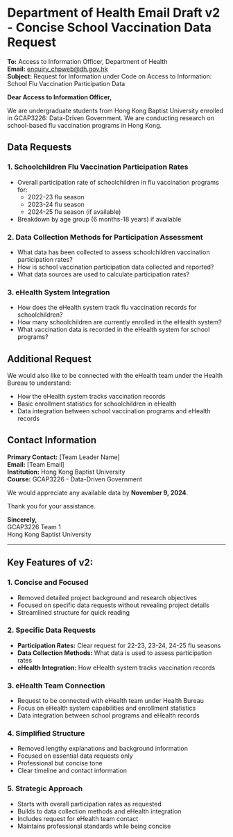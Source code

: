 # Department of Health Email Draft v2 - Concise School Vaccination Data Request

**To:** Access to Information Officer, Department of Health  
**Email:** enquiry_chpweb@dh.gov.hk  
**Subject:** Request for Information under Code on Access to Information: School Flu Vaccination Participation Data  

**Dear Access to Information Officer,**

We are undergraduate students from Hong Kong Baptist University enrolled in GCAP3226: Data-Driven Government. We are conducting research on school-based flu vaccination programs in Hong Kong.

## Data Requests

### 1. **Schoolchildren Flu Vaccination Participation Rates**
- Overall participation rate of schoolchildren in flu vaccination programs for:
  - 2022-23 flu season
  - 2023-24 flu season  
  - 2024-25 flu season (if available)
- Breakdown by age group (6 months-18 years) if available

### 2. **Data Collection Methods for Participation Assessment**
- What data has been collected to assess schoolchildren vaccination participation rates?
- How is school vaccination participation data collected and reported?
- What data sources are used to calculate participation rates?

### 3. **eHealth System Integration**
- How does the eHealth system track flu vaccination records for schoolchildren?
- How many schoolchildren are currently enrolled in the eHealth system?
- What vaccination data is recorded in the eHealth system for school programs?

## Additional Request

We would also like to be connected with the eHealth team under the Health Bureau to understand:
- How the eHealth system tracks vaccination records
- Basic enrollment statistics for schoolchildren in eHealth
- Data integration between school vaccination programs and eHealth records

## Contact Information

**Primary Contact:** [Team Leader Name]  
**Email:** [Team Email]  
**Institution:** Hong Kong Baptist University  
**Course:** GCAP3226 - Data-Driven Government

We would appreciate any available data by **November 9, 2024**.

Thank you for your assistance.

**Sincerely,**  
GCAP3226 Team 1  
Hong Kong Baptist University

---

## Key Features of v2:

### **1. Concise and Focused**
- Removed detailed project background and research objectives
- Focused on specific data requests without revealing project details
- Streamlined structure for quick reading

### **2. Specific Data Requests**
- **Participation Rates:** Clear request for 22-23, 23-24, 24-25 flu seasons
- **Data Collection Methods:** What data is used to assess participation rates
- **eHealth Integration:** How eHealth system tracks vaccination records

### **3. eHealth Team Connection**
- Request to be connected with eHealth team under Health Bureau
- Focus on eHealth system capabilities and enrollment statistics
- Data integration between school programs and eHealth records

### **4. Simplified Structure**
- Removed lengthy explanations and background information
- Focused on essential data requests only
- Professional but concise tone
- Clear timeline and contact information

### **5. Strategic Approach**
- Starts with overall participation rates as requested
- Builds to data collection methods and eHealth integration
- Includes request for eHealth team contact
- Maintains professional standards while being concise
